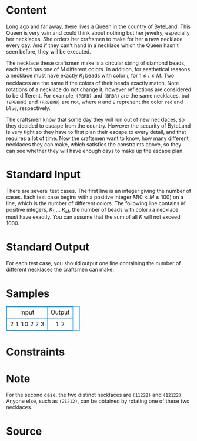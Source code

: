 
# Content

Long ago and far away, there lives a Queen in the country of ByteLand. This Queen is very vain and could think about nothing but her jewelry, especially her necklaces. She orders her craftsmen to make for her a new necklace every day. And if they can't hand in a necklace which the Queen hasn't seen before, they will be executed.

The necklace these craftsmen make is a circular string of diamond beads, each bead has one of $M$ different colors. In addition, for aesthetical reasons a necklace must have exactly $K_i$ beads with color $i$, for $1 \leq i \leq M$. Two necklaces are the same if the colors of their beads exactly match. Note rotations of a necklace do not change it, however reflections are considered to be different. For example, `(RBRB)` and `(BRBR)` are the same necklaces, but `(BRBBRR)` and `(RRBBRB)` are not, where `R` and `B` represent the color `red` and `blue`, respectively.

The craftsmen know that some day they will run out of new necklaces, so they decided to escape from the country. However the security of ByteLand is very tight so they have to first plan their escape to every detail, and that requires a lot of time. Now the craftsmen want to know, how many different necklaces they can make, which satisfies the constraints above, so they can see whether they will have enough days to make up the escape plan.

# Standard Input

There are several test cases. The first line is an integer giving the number of cases. Each test case begins with a positive integer $M (0 < M \leq 100)$ on a line, which is the number of different colors. The following line contains $M$ positive integers, $K_1$ … $K_M$, the number of beads with color $i$ a necklace must have exactly. You can assume that the sum of all $K$ will not exceed $1000$.

# Standard Output

For each test case, you should output one line containing the number of different necklaces the craftsmen can make.

# Samples

<style>
        table,table tr th, table tr td { border:1px solid #0094ff; }
        table { width: 200px; min-height: 25px; line-height: 25px; text-align: center; border-collapse: collapse;}   
    </style>
<table>
	<tr>
		<td>Input</td>
		<td>Output</td>
	</tr>
<tr><td>2
1
10
2
2 3</td><td>1
2</td></tr></table>


# Constraints



# Note

For the second case, the two distinct necklaces are `(11222)` and `(12122)`. Anyone else, such as `(21212)`, can be obtained by rotating one of these two necklaces.

# Source


